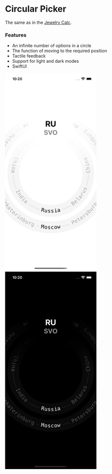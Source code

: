 # Circular Picker
The same as in the [Jewelry Calc](https://apps.apple.com/app/jewelry-calc/id1576263506).

### Features
- An infinite number of options in a circle
- The function of moving to the required position
- Tactile feedback
- Support for light and dark modes
- SwiftUI

<img src="Light.png" width="300">
<img src="Dark.png" width="300">
